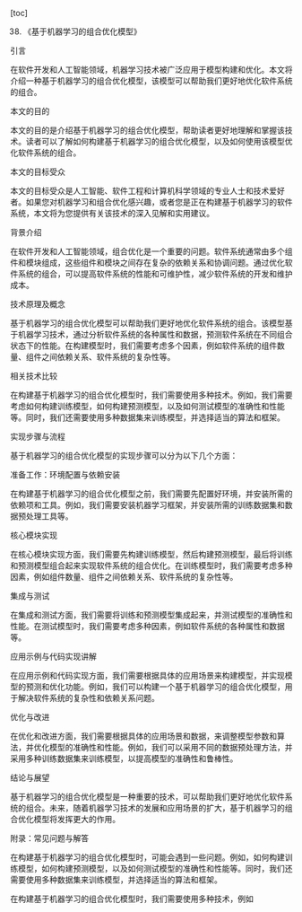 
[toc]                    
                
                
38. 《基于机器学习的组合优化模型》

引言

在软件开发和人工智能领域，机器学习技术被广泛应用于模型构建和优化。本文将介绍一种基于机器学习的组合优化模型，该模型可以帮助我们更好地优化软件系统的组合。

本文的目的

本文的目的是介绍基于机器学习的组合优化模型，帮助读者更好地理解和掌握该技术。读者可以了解如何构建基于机器学习的组合优化模型，以及如何使用该模型优化软件系统的组合。

本文的目标受众

本文的目标受众是人工智能、软件工程和计算机科学领域的专业人士和技术爱好者。如果您对机器学习和组合优化感兴趣，或者您是正在构建基于机器学习的软件系统，本文将为您提供有关该技术的深入见解和实用建议。

背景介绍

在软件开发和人工智能领域，组合优化是一个重要的问题。软件系统通常由多个组件和模块组成，这些组件和模块之间存在复杂的依赖关系和协调问题。通过优化软件系统的组合，可以提高软件系统的性能和可维护性，减少软件系统的开发和维护成本。

技术原理及概念

基于机器学习的组合优化模型可以帮助我们更好地优化软件系统的组合。该模型基于机器学习技术，通过分析软件系统的各种属性和数据，预测软件系统在不同组合状态下的性能。在构建模型时，我们需要考虑多个因素，例如软件系统的组件数量、组件之间依赖关系、软件系统的复杂性等。

相关技术比较

在构建基于机器学习的组合优化模型时，我们需要使用多种技术。例如，我们需要考虑如何构建训练模型，如何构建预测模型，以及如何测试模型的准确性和性能等。同时，我们还需要使用多种数据集来训练模型，并选择适当的算法和框架。

实现步骤与流程

基于机器学习的组合优化模型的实现步骤可以分为以下几个方面：

准备工作：环境配置与依赖安装

在构建基于机器学习的组合优化模型之前，我们需要先配置好环境，并安装所需的依赖项和工具。例如，我们需要安装机器学习框架，并安装所需的训练数据集和数据预处理工具等。

核心模块实现

在核心模块实现方面，我们需要先构建训练模型，然后构建预测模型，最后将训练和预测模型组合起来实现软件系统的组合优化。在训练模型时，我们需要考虑多种因素，例如组件数量、组件之间依赖关系、软件系统的复杂性等。

集成与测试

在集成和测试方面，我们需要将训练和预测模型集成起来，并测试模型的准确性和性能。在测试模型时，我们需要考虑多种因素，例如软件系统的各种属性和数据等。

应用示例与代码实现讲解

在应用示例和代码实现方面，我们需要根据具体的应用场景来构建模型，并实现模型的预测和优化功能。例如，我们可以构建一个基于机器学习的组合优化模型，用于解决软件系统的复杂性和依赖关系问题。

优化与改进

在优化和改进方面，我们需要根据具体的应用场景和数据，来调整模型参数和算法，并优化模型的准确性和性能。例如，我们可以采用不同的数据预处理方法，并采用多种训练数据集来训练模型，以提高模型的准确性和鲁棒性。

结论与展望

基于机器学习的组合优化模型是一种重要的技术，可以帮助我们更好地优化软件系统的组合。未来，随着机器学习技术的发展和应用场景的扩大，基于机器学习的组合优化模型将发挥更大的作用。

附录：常见问题与解答

在构建基于机器学习的组合优化模型时，可能会遇到一些问题。例如，如何构建训练模型，如何构建预测模型，以及如何测试模型的准确性和性能等。同时，我们还需要使用多种数据集来训练模型，并选择适当的算法和框架。

在构建基于机器学习的组合优化模型时，我们需要使用多种技术，例如

